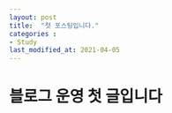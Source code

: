 ```yaml
---
layout: post
title:  "첫 포스팅입니다."
categories :
- Study
last_modified_at: 2021-04-05
---
```


# 블로그 운영 첫 글입니다
